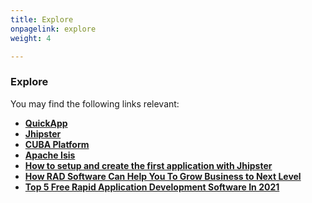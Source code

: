 ```yaml
---
title: Explore
onpagelink: explore
weight: 4

---
```


### **Explore**

You may find the following links relevant:

*   **[QuickApp](http://products.containerize.com/rad/quickapp/)**
*   **[Jhipster](http://products.containerize.com/rad/jhipster/)**
*   **[CUBA Platform](https://products.containerize.com/rad/cuba/)**
*   **[Apache Isis](http://products.containerize.com/rad/apache-isis/)**
*   **[How to setup and create the first application with Jhipster](https://blog.containerize.com/2020/10/28/how-to-setup-and-create-the-first-application-with-jhipster/)**
*   **[How RAD Software Can Help You To Grow Business to Next Level](https://blog.containerize.com/2020/10/23/how-rad-software-can-help-you-to-grow-business-to-next-level/)**
*   **[Top 5 Free Rapid Application Development Software In 2021](https://blog.containerize.com/2021/04/16/top-5-free-rapid-application-development-software-in-2021/)**
 
